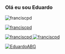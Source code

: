 <h3>Olá eu sou Eduardo</h3>


<!--
**EduardoABG/EduardoABG** is a ✨ _special_ ✨ repository because its `README.md` (this file) appears on your GitHub profile.!-->

<img src="https://komarev.com/ghpvc/?username=franciscpd&label=Total%20de%20visualizações&color=0e75b6&style=flat" alt="franciscpd" />

<a href="https://twitter.com/franciscpd" target="blank"><img src="https://img.shields.io/twitter/follow/franciscpd?logo=twitter&style=for-the-badge" alt="franciscpd" />

<p align="left"> <img src="https://komarev.com/ghpvc/?username=franciscpd&label=Total%20de%20visualizações&color=0e75b6&style=flat" alt="franciscpd" /> 
<a href="https://twitter.com/franciscpd" target="blank"><img src="https://img.shields.io/twitter/follow/franciscpd?logo=twitter&style=for-the-badge" alt="franciscpd" /></a></p>


<p align="left" style="margin-top:10px;"> <a href="https://github.com/ryo-ma/github-profile-trophy"><img src="https://github-profile-trophy.vercel.app/?username=EduardoABG&theme=onedark&row=1&margin-w=5" alt="EduardoABG" /></a> </p>

